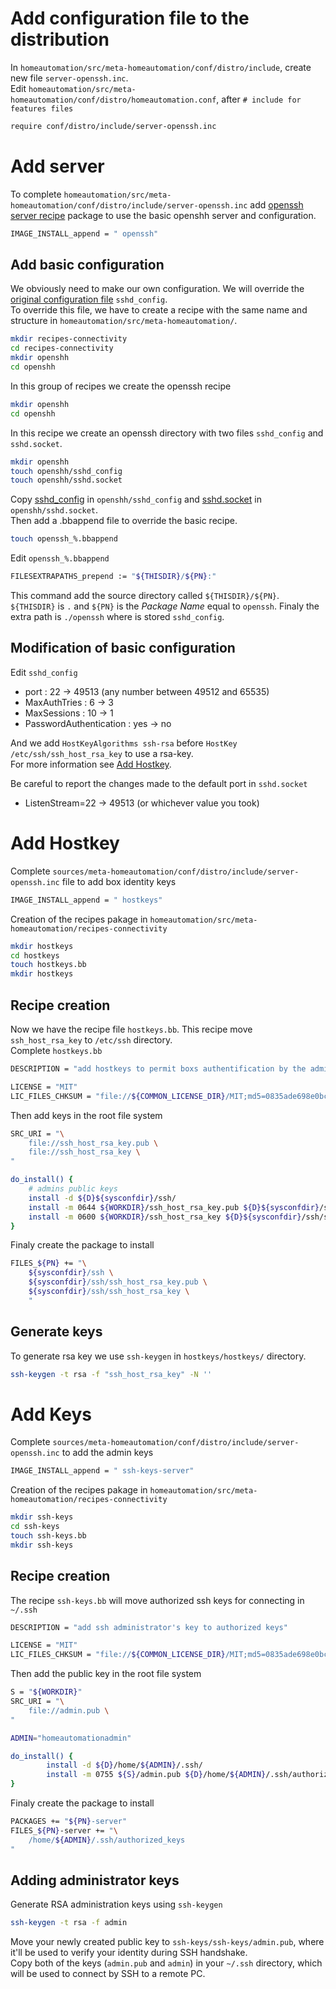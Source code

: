 <!-- realized on 12/12/2019 by MALCOMBRE Nicolas -->
# Add configuration file to the distribution

In `homeautomation/src/meta-homeautomation/conf/distro/include`, create new file `server-openssh.inc`.  
Edit `homeautomation/src/meta-homeautomation/conf/distro/homeautomation.conf`, after `# include for features files`
```bash
require conf/distro/include/server-openssh.inc
```

# Add server

To complete `homeautomation/src/meta-homeautomation/conf/distro/include/server-openssh.inc` add [openssh server recipe](https://git.yoctoproject.org/cgit.cgi/poky/plain/meta/recipes-connectivity/openssh/) package to use the basic openshh server and configuration.
```bash
IMAGE_INSTALL_append = " openssh"
```

## Add basic configuration

We obviously need to make our own configuration. We will override the [original configuration file](https://git.yoctoproject.org/cgit.cgi/poky/plain/meta/recipes-connectivity/openssh/openssh/sshd_config) `sshd_config`.  
To override this file, we have to create a recipe with the same name and structure in `homeautomation/src/meta-homeautomation/`.
```bash
mkdir recipes-connectivity
cd recipes-connectivity
mkdir openshh
cd openshh
```
In this group of recipes we create the openssh recipe
```bash
mkdir openshh
cd openshh
```
In this recipe we create an openssh directory with two files `sshd_config` and `sshd.socket`.
```bash
mkdir openshh
touch openshh/sshd_config
touch openshh/sshd.socket
```

Copy [sshd_config](https://git.yoctoproject.org/cgit.cgi/poky/plain/meta/recipes-connectivity/openssh/openssh/sshd_config) in `openshh/sshd_config` and [sshd.socket](https://git.yoctoproject.org/cgit.cgi/poky/plain/meta/recipes-connectivity/openssh/openssh/sshd.socket) in `openshh/sshd.socket`.  
Then add a .bbappend file to override the basic recipe.
```bash
touch openssh_%.bbappend
```
Edit `openssh_%.bbappend` 
```bash
FILESEXTRAPATHS_prepend := "${THISDIR}/${PN}:"
```
This command add the source directory called `${THISDIR}/${PN}`. `${THISDIR}` is `.` and `${PN}` is the *Package Name* equal to `openssh`. Finaly the extra path is `./openssh` where is stored `sshd_config`.

## Modification of basic configuration

Edit `sshd_config`
* port : 22 -> 49513 (any number between 49512 and 65535)
* MaxAuthTries : 6 -> 3
* MaxSessions : 10 -> 1
* PasswordAuthentication : yes -> no

And we add `HostKeyAlgorithms ssh-rsa` before `HostKey /etc/ssh/ssh_host_rsa_key` to use a rsa-key.  
For more information see [Add Hostkey](#add-hostkey).

Be careful to report the changes made to the default port in `sshd.socket`
* ListenStream=22 -> 49513 (or whichever value you took)

# Add Hostkey

Complete `sources/meta-homeautomation/conf/distro/include/server-openssh.inc` file to add box identity keys
```bash
IMAGE_INSTALL_append = " hostkeys"
```
Creation of the recipes pakage in `homeautomation/src/meta-homeautomation/recipes-connectivity`
```bash
mkdir hostkeys
cd hostkeys
touch hostkeys.bb
mkdir hostkeys
```

## Recipe creation

Now we have the recipe file `hostkeys.bb`. This recipe move `ssh_host_rsa_key` to `/etc/ssh` directory.  
Complete `hostkeys.bb`
```bash
DESCRIPTION = "add hostkeys to permit boxs authentification by the administrator"

LICENSE = "MIT"
LIC_FILES_CHKSUM = "file://${COMMON_LICENSE_DIR}/MIT;md5=0835ade698e0bcf8506ecda2f7b4f302"
```

Then add keys in the root file system
```bash
SRC_URI = "\
	file://ssh_host_rsa_key.pub \
	file://ssh_host_rsa_key \
"

do_install() {
	# admins public keys
    install -d ${D}${sysconfdir}/ssh/
    install -m 0644 ${WORKDIR}/ssh_host_rsa_key.pub ${D}${sysconfdir}/ssh/ssh_host_rsa_key.pub
	install -m 0600 ${WORKDIR}/ssh_host_rsa_key ${D}${sysconfdir}/ssh/ssh_host_rsa_key
}
```

Finaly create the package to install
```bash
FILES_${PN} += "\
	${sysconfdir}/ssh \
	${sysconfdir}/ssh/ssh_host_rsa_key.pub \
	${sysconfdir}/ssh/ssh_host_rsa_key \
    "
```

## Generate keys

To generate rsa key we use `ssh-keygen` in `hostkeys/hostkeys/` directory.
```bash
ssh-keygen -t rsa -f "ssh_host_rsa_key" -N ''
```

# Add Keys

Complete `sources/meta-homeautomation/conf/distro/include/server-openssh.inc` to add the admin keys
```bash
IMAGE_INSTALL_append = " ssh-keys-server"
```

Creation of the recipes pakage in `homeautomation/src/meta-homeautomation/recipes-connectivity`
```bash
mkdir ssh-keys
cd ssh-keys
touch ssh-keys.bb
mkdir ssh-keys
```

## Recipe creation

The recipe `ssh-keys.bb` will move authorized ssh keys for connecting in `~/.ssh`
```bash
DESCRIPTION = "add ssh administrator's key to authorized keys"

LICENSE = "MIT"
LIC_FILES_CHKSUM = "file://${COMMON_LICENSE_DIR}/MIT;md5=0835ade698e0bcf8506ecda2f7b4f302"
```

Then add the public key in the root file system
```bash
S = "${WORKDIR}"
SRC_URI = "\
	file://admin.pub \
"

ADMIN="homeautomationadmin"

do_install() {
        install -d ${D}/home/${ADMIN}/.ssh/
        install -m 0755 ${S}/admin.pub ${D}/home/${ADMIN}/.ssh/authorized_keys
}
```

Finaly create the package to install
```bash
PACKAGES += "${PN}-server"
FILES_${PN}-server += "\
	/home/${ADMIN}/.ssh/authorized_keys
"
```

## Adding administrator keys

Generate RSA administration keys using `ssh-keygen`
```bash
ssh-keygen -t rsa -f admin
```

Move your newly created public key to `ssh-keys/ssh-keys/admin.pub`, where it'll be used to verify your identity during SSH handshake.  
Copy both of the keys (`admin.pub` and `admin`) in your `~/.ssh` directory, which will be used to connect by SSH to a remote PC.